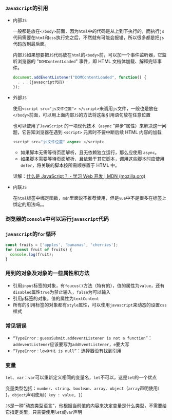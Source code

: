 ### `JavaScript`的引用

- 内部`JS`

  一般都是放在`</body>`前面，因为`html`中的代码是从上到下执行的，而执行`js`代码需要在`html`和`css`执行完之后，不然就有可能会报错，所以很多都是把`js`代码放到最后面。

  内部`JS`如果想要把`JS`代码放在`html`的`<body>`前，可以加一个事件监听器，它监听浏览器的 "`DOMContentLoaded`" 事件，即 HTML 文档体加载、解释完毕事件。

  ```javascript
  document.addEventListener("DOMContentLoaded", function() {
    . . .(javascript代码)
  });
  ```

- 外部`JS`

  使用`<script src="js文件位置"> </script>`来调用`js`文件，一般也是放在`</body>`前面，可以用上面内部`JS`的方法将这条引用语句放在任意位置

  也可以使用了`JavaScript` 的一项现代技术（`async` “异步”属性）来解决这一问题，它告知浏览器在遇到 `<script>` 元素时不要中断后续 HTML 内容的加载

  ```javascript
  <script src="js文件位置" async> </script>
  ```

  - 如果脚本无需等待页面解析，且无依赖独立运行，那么应使用 `async`。
  - 如果脚本需要等待页面解析，且依赖于其它脚本，调用这些脚本时应使用 `defer`，将关联的脚本按所需顺序置于 HTML 中。

  详解：[什么是 JavaScript？ - 学习 Web 开发 | MDN (mozilla.org)](https://developer.mozilla.org/zh-CN/docs/Learn/JavaScript/First_steps/What_is_JavaScript#脚本调用策略)

- 内联`JS`

  在`html`标签中绑定函数，`mdn`里面说不推荐使用，但是`vue`中不是很多在标签上绑定的用法吗。。



### 浏览器的`console`中可以运行`javascript`代码



### `javascript`的`for`循环

```javascript
const fruits = ['apples', 'bananas', 'cherries'];
for (const fruit of fruits) {
  console.log(fruit);
}
```



### 用到的对象及对象的一些属性和方法

- 引用`input`标签的对象，有`foucus()`方法（特有的），值的属性为`value`，还有`disabled`属性`true`为禁止输入，`false`为可以输入
- 引用`p`标签的对象，值的属性为`textContent`
- 所有的引用标签的对象都有`style`属性，可以使用`javascript`来动态的设置`css`样式



### 常见错误

- ```“TypeError：guessSubmit.addeventListener is not a function”```：`addeventListener`应该要写为`addEventListener`，`e`要大写
- ```“TypeError：lowOrHi is null”```：选择器没有找到引用



### 变量

`let`、`var`：`var`可以重新定义相同的变量名，`let`不可以，这是`let`的一个优点

变量类型包括：`number`、`string`、`boolean`、`array`、`object`（`array`声明使用`[ ]`，`object`声明使用`{ key : value, }`）

`JS`是一种”动态类型语言“，他根据当前值的内容来决定变量是什么类型，不需要给它指定类型，只需要使用`let`或`var`声明